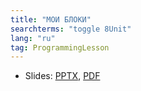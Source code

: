```yaml
---
title: "МОИ БЛОКИ"
searchterms: "toggle 8Unit"
lang: "ru"
tag: ProgrammingLesson
---
```

 <ul>
 <li class="ng-binding">Slides:
 <a href="ProgrammingLessons/MyBlocksRU.pptx">PPTX</a>,
 <a href="ProgrammingLessons/MyBlocksRU.pdf">PDF</a>
 </li>
 </ul>
